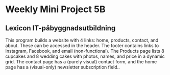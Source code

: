 # Weekly Mini Project 5B
## Lexicon IT-påbyggnadsutbildning
This program builds a website with 4 links: home, products, contact, and about. These can be accessed in the header. The footer contains links to Instagram, Facebook, and email (non-functional). The Products page lists 8 cupcakes and 8 wedding cakes with photos, names, and price in a dynamic grid. The contact page has a (purely visual) contact form, and the home page has a (visual-only) newsletter subscription field..
